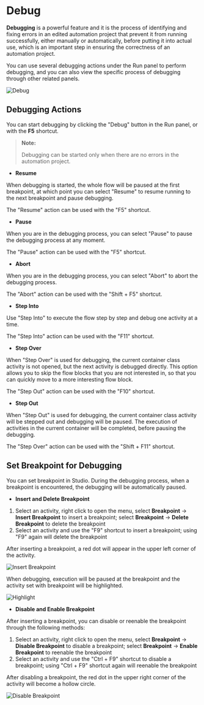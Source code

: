 # Debug

**Debugging** is a powerful feature and it is the process of identifying and fixing errors in an edited automation project that prevent it from running successfully, either manually or automatically, before putting it into actual use, which is an important step in ensuring the correctness of an automation project.

You can use several debugging actions under the Run panel to perform debugging, and you can also view the specific process of debugging through other related panels.

![Debug](https://docimages.blob.core.chinacloudapi.cn/images/Studio/Debugging/debugging.PNG)

## Debugging Actions

You can start debugging by clicking the "Debug" button in the Run panel, or with the **F5** shortcut.

> **Note:**
> 
> Debugging can be started only when there are no errors in the automation project.

- **Resume**

When debugging is started, the whole flow will be paused at the first breakpoint, at which point you can select "Resume" to resume running to the next breakpoint and pause debugging.

The "Resume" action can be used with the "F5" shortcut.

- **Pause**

When you are in the debugging process, you can select "Pause" to pause the debugging process at any moment.

The "Pause" action can be used with the "F5" shortcut.

- **Abort**

When you are in the debugging process, you can select "Abort" to abort the debugging process.

The "Abort" action can be used with the "Shift + F5" shortcut.

- **Step Into**

Use "Step Into" to execute the flow step by step and debug one activity at a time.

The "Step Into" action can be used with the "F11" shortcut.

- **Step Over**

When "Step Over" is used for debugging, the current container class activity is not opened, but the next activity is debugged directly. This option allows you to skip the flow blocks that you are not interested in, so that you can quickly move to a more interesting flow block.

The "Step Out" action can be used with the "F10" shortcut.

- **Step Out**

When "Step Out" is used for debugging, the current container class activity will be stepped out and debugging will be paused. The execution of activities in the current container will be completed, before pausing the debugging.

The "Step Over" action can be used with the "Shift + F11" shortcut.

## Set Breakpoint for Debugging

You can set breakpoint in Studio. During the debugging process, when a breakpoint is encountered, the debugging will be automatically paused.

- **Insert and Delete Breakpoint**

1. Select an activity, right click to open the menu, select **Breakpoint** -> **Insert Breakpoint** to insert a breakpoint; select **Breakpoint** -> **Delete Breakpoint** to delete the breakpoint
2. Select an activity and use the "F9" shortcut to insert a breakpoint; using "F9" again will delete the breakpoint

After inserting a breakpoint, a red dot will appear in the upper left corner of the activity.

![Insert Breakpoint](https://docimages.blob.core.chinacloudapi.cn/images/Studio/Debugging/breakpoints.PNG)

When debugging, execution will be paused at the breakpoint and the activity set with breakpoint will be highlighted.

![Highlight](https://docimages.blob.core.chinacloudapi.cn/images/Studio/Debugging/highlight.PNG)

- **Disable and Enable Breakpoint**

After inserting a breakpoint, you can disable or reenable the breakpoint through the following methods:

1. Select an activity, right click to open the menu, select **Breakpoint** -> **Disable Breakpoint** to disable a breakpoint; select **Breakpoint** -> **Enable Breakpoint** to reenable the breakpoint
2. Select an activity and use the "Ctrl + F9" shortcut to disable a breakpoint; using "Ctrl + F9" shortcut again will reenable the breakpoint

After disabling a breakpoint, the red dot in the upper right corner of the activity will become a hollow circle.

![Disable Breakpoint](https://docimages.blob.core.chinacloudapi.cn/images/Studio/Debugging/disabledBreakpoint.PNG)